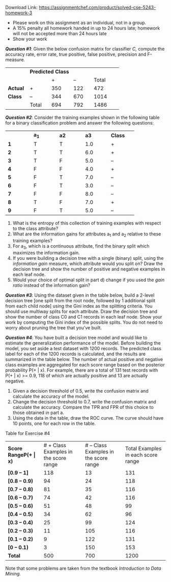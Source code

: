 Download Link: https://assignmentchef.com/product/solved-cse-5243-homework-3
<br>
<ul>

 <li>Please work on this assignment as an individual, not in a group.</li>

 <li>A 15% penalty all homework handed in up to 24 hours late; homework will not be accepted more than 24 hours late</li>

 <li>Show your work</li>

</ul>

<strong><em>Question #1</em></strong>: Given the below confusion matrix for classifier <em>C, </em>compute the accuracy rate, error rate, true positive, false positive, precision and F-measure.

<table width="277">

 <tbody>

  <tr>

   <td width="53"> </td>

   <td colspan="3" width="153"><strong>Predicted Class</strong></td>

   <td width="71"> </td>

  </tr>

  <tr>

   <td width="53"> </td>

   <td width="52"> </td>

   <td width="53">+</td>

   <td width="48">–</td>

   <td width="71">Total</td>

  </tr>

  <tr>

   <td width="53"><strong>Actual</strong></td>

   <td width="52">+</td>

   <td width="53">350</td>

   <td width="48">122</td>

   <td width="71">472</td>

  </tr>

  <tr>

   <td width="53"><strong>Class </strong></td>

   <td width="52">–</td>

   <td width="53">344</td>

   <td width="48">670</td>

   <td width="71">1014</td>

  </tr>

  <tr>

   <td width="53"> </td>

   <td width="52">Total</td>

   <td width="53">694</td>

   <td width="48">792</td>

   <td width="71">1486</td>

  </tr>

 </tbody>

</table>

<strong><em>Question #2</em></strong>: Consider the training examples shown in the following table for a binary classification problem and answer the following questions:

<table width="324">

 <tbody>

  <tr>

   <td width="65"> </td>

   <td width="65"><strong>a</strong><strong><sub>1</sub></strong></td>

   <td width="65"><strong>a</strong><strong>2</strong></td>

   <td width="65"><strong>a</strong><strong>3</strong></td>

   <td width="65"><strong>Class</strong></td>

  </tr>

  <tr>

   <td width="65"><strong>1</strong></td>

   <td width="65">T</td>

   <td width="65">T</td>

   <td width="65">1.0</td>

   <td width="65">+</td>

  </tr>

  <tr>

   <td width="65"><strong>2</strong></td>

   <td width="65">T</td>

   <td width="65">T</td>

   <td width="65">6.0</td>

   <td width="65">+</td>

  </tr>

  <tr>

   <td width="65"><strong>3</strong></td>

   <td width="65">T</td>

   <td width="65">F</td>

   <td width="65">5.0</td>

   <td width="65">–</td>

  </tr>

  <tr>

   <td width="65"><strong>4</strong></td>

   <td width="65">F</td>

   <td width="65">F</td>

   <td width="65">4.0</td>

   <td width="65">+</td>

  </tr>

  <tr>

   <td width="65"><strong>5</strong></td>

   <td width="65">F</td>

   <td width="65">T</td>

   <td width="65">7.0</td>

   <td width="65">–</td>

  </tr>

  <tr>

   <td width="65"><strong>6</strong></td>

   <td width="65">F</td>

   <td width="65">T</td>

   <td width="65">3.0</td>

   <td width="65">–</td>

  </tr>

  <tr>

   <td width="65"><strong>7</strong></td>

   <td width="65">F</td>

   <td width="65">F</td>

   <td width="65">8.0</td>

   <td width="65">–</td>

  </tr>

  <tr>

   <td width="65"><strong>8</strong></td>

   <td width="65">T</td>

   <td width="65">F</td>

   <td width="65">7.0</td>

   <td width="65">+</td>

  </tr>

  <tr>

   <td width="65"><strong>9</strong></td>

   <td width="65">F</td>

   <td width="65">T</td>

   <td width="65">5.0</td>

   <td width="65">–</td>

  </tr>

 </tbody>

</table>

<ol>

 <li>What is the entropy of this collection of training examples with respect to the class attribute?</li>

 <li>What are the information gains for attributes a<sub>1</sub> and a<sub>2</sub> relative to these training examples?</li>

 <li>For a<sub>3</sub>, which is a continuous attribute, find the binary split which maximizes the information gain.</li>

 <li>If you were building a decision tree with a single (binary) split, using the <em>information gain</em> measure, which attribute would you split on? Draw the decision tree and show the number of positive and negative examples in each leaf node.</li>

 <li>Would your choice of optimal split in part d) change if you used the <em>gain ratio</em> instead of the information gain?</li>

</ol>

<strong><em>Question #3</em></strong>: Using the dataset given in the table below, build a 2-level decision tree [one split from the root node, followed by 1 additional split from each child node] using the Gini index as the splitting criteria. You should use multiway splits for each attribute. Draw the decision tree and show the number of class C0 and C1 records in each leaf node. Show your work by computing the Gini index of the possible splits. You do not need to worry about pruning the tree that you’ve built.

<strong><em>Question #4</em></strong>: You have built a decision tree model and would like to estimate the generalization performance of the model. Before building the model, you set aside a test dataset with 1200 records. The predicted class label for each of the 1200 records is calculated, and the results are summarized in the table below. The number of actual positive and negative class examples are aggregated for each score range based on the posterior probability P(+ | x). For example, there are a total of 131 test records with P(+ | x) &gt;= 0.9,  118 of which are actually positive and 13 are actually negative.

<ol>

 <li>Given a decision threshold of 0.5, write the confusion matrix and calculate the accuracy of the model.</li>

 <li>Change the decision threshold to 0.7, write the confusion matrix and calculate the accuracy. Compare the TPR and FPR of this choice to those obtained in part a.</li>

 <li>Using the data in the table, draw the ROC curve. The curve should have 10 points, one for each row in the table.</li>

</ol>

Table for Exercise #4

<table width="537">

 <tbody>

  <tr>

   <td width="110"><strong>Score Range</strong><strong>P(+ | x)</strong></td>

   <td width="142"># + Class Examples in the score range</td>

   <td width="135"># – Class Examples in the score range</td>

   <td width="150">Total Examples in each score range</td>

  </tr>

  <tr>

   <td width="110"><strong>[0.9 – 1]</strong></td>

   <td width="142">118</td>

   <td width="135">13</td>

   <td width="150">131</td>

  </tr>

  <tr>

   <td width="110"><strong>[0.8 – 0.9)</strong></td>

   <td width="142">94</td>

   <td width="135">24</td>

   <td width="150">118</td>

  </tr>

  <tr>

   <td width="110"><strong>[0.7 – 0.8)</strong></td>

   <td width="142">81</td>

   <td width="135">35</td>

   <td width="150">116</td>

  </tr>

  <tr>

   <td width="110"><strong>[0.6 – 0.7)</strong></td>

   <td width="142">74</td>

   <td width="135">42</td>

   <td width="150">116</td>

  </tr>

  <tr>

   <td width="110"><strong>[0.5 – 0.6)</strong></td>

   <td width="142">51</td>

   <td width="135">48</td>

   <td width="150">99</td>

  </tr>

  <tr>

   <td width="110"><strong>[0.4 – 0.5)</strong></td>

   <td width="142">34</td>

   <td width="135">62</td>

   <td width="150">96</td>

  </tr>

  <tr>

   <td width="110"><strong>[0.3 – 0.4)</strong></td>

   <td width="142">25</td>

   <td width="135">99</td>

   <td width="150">124</td>

  </tr>

  <tr>

   <td width="110"><strong>[0.2 – 0.3)</strong></td>

   <td width="142">11</td>

   <td width="135">105</td>

   <td width="150">116</td>

  </tr>

  <tr>

   <td width="110"><strong>[0.1 – 0.2)</strong></td>

   <td width="142">9</td>

   <td width="135">122</td>

   <td width="150">131</td>

  </tr>

  <tr>

   <td width="110"><strong>[0 – 0.1)</strong></td>

   <td width="142">3</td>

   <td width="135">150</td>

   <td width="150">153</td>

  </tr>

  <tr>

   <td width="110"><strong>Total</strong></td>

   <td width="142">500</td>

   <td width="135">700</td>

   <td width="150">1200</td>

  </tr>

 </tbody>

</table>

Note that some problems are taken from the textbook <em>Introduction to Data Mining.</em>